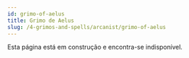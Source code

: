 ```yaml
---
id: grimo-of-aelus
title: Grimo de Aelus
slug: /4-grimos-and-spells/arcanist/grimo-of-aelus
---
```


Esta página está em construção e encontra-se indisponível.
